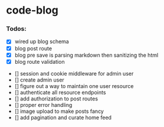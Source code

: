 # code-blog

### Todos:

- [x] wired up blog schema
- [x] blog post route
- [x] blog pre save is parsing markdown then sanitizing the html
- [x] blog route validation
- [] session and cookie middleware for admin user
- [] create admin user
- [] figure out a way to maintain one user resource
- [] authenticate all resource endpoints
- [] add authorization to post routes
- [] proper error handling
- [] image upload to make posts fancy
- [] add pagination and curate home feed

